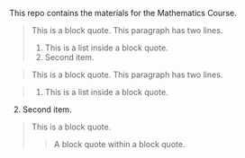This repo contains the materials for the Mathematics Course.

> This is a block quote. This
> paragraph has two lines.
>
> 1. This is a list inside a block quote.
> 2. Second item.

> This is a block quote. This
paragraph has two lines.

> 1. This is a list inside a block quote.
2. Second item.

> This is a block quote.
>
> > A block quote within a block quote.
